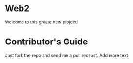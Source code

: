 Web2
========

Welcome to this greate new project!

Contributor's Guide
==========

Just fork the repo and send me a pull reqeust.
Add more text

